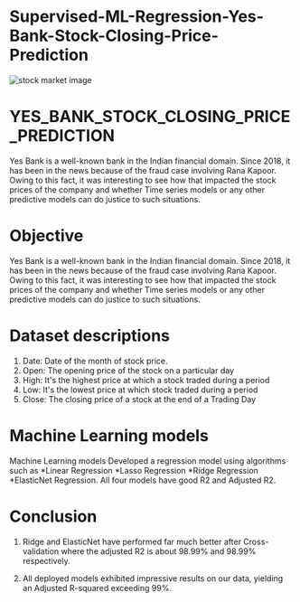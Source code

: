 # Supervised-ML-Regression-Yes-Bank-Stock-Closing-Price-Prediction

![stock market image](https://github.com/Kovidk/Supervised-ML-Regression-Yes-Bank-Stock-Closing-Price-Prediction/assets/20815224/a9833e8b-6948-46d6-ae38-34f88485dcd3)

# YES_BANK_STOCK_CLOSING_PRICE_PREDICTION

Yes Bank is a well-known bank in the Indian financial domain. Since 2018, it has been in the news because of the fraud case involving Rana Kapoor. Owing to this fact, it was interesting to see how that impacted the stock prices of the company and whether Time series models or any other predictive models can do justice to such situations.

# Objective

Yes Bank is a well-known bank in the Indian financial domain. Since 2018, it has been in the news because of the fraud case involving Rana Kapoor. Owing to this fact, it was interesting to see how that impacted the stock prices of the company and whether Time series models or any other predictive models can do justice to such situations.

# Dataset descriptions

1) Date: Date of the month of stock price.
2) Open: The opening price of the stock on a particular day
3) High: It's the highest price at which a stock traded during a period
4) Low: It's the lowest price at which stock traded during a period
5) Close: The closing price of a stock at the end of a Trading Day

# Machine Learning models

Machine Learning models
Developed a regression model using algorithms such as *Linear Regression *Lasso Regression *Ridge Regression *ElasticNet Regression. All four models have good R2 and Adjusted R2.

# Conclusion

1) Ridge and ElasticNet have performed far much better after Cross-validation where the adjusted R2 is about 98.99% and 98.99% respectively.

2) All deployed models exhibited impressive results on our data, yielding an Adjusted R-squared exceeding 99%.
